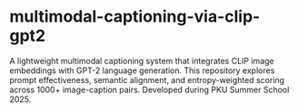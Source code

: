 # multimodal-captioning-via-clip-gpt2
A lightweight multimodal captioning system that integrates CLIP image embeddings with GPT-2 language generation. This repository explores prompt effectiveness, semantic alignment, and entropy-weighted scoring across 1000+ image-caption pairs. Developed during PKU Summer School 2025.
